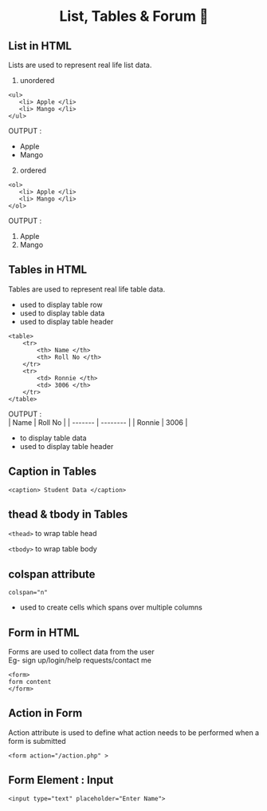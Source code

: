 <h1 align="center"> List, Tables & Forum  🚀</h1>

## List in HTML
Lists are used to represent real life list data.
1. unordered
```
<ul>
   <li> Apple </li>
   <li> Mango </li>
</ul>
```
OUTPUT : <br>
<ul>
   <li> Apple </li>
   <li> Mango </li>
</ul>

2.  ordered
```
<ol>
   <li> Apple </li>
   <li> Mango </li>
</ol>
``` 
OUTPUT : <br>
<ol>
   <li> Apple </li>
   <li> Mango </li>
</ol>

## Tables in HTML
Tables are used to represent real life table data.
- <tr> used to display table row
- <td> used to display table data
- <th> used to display table header

``` 
<table>
    <tr>
        <th> Name </th>
        <th> Roll No </th>
    </tr>
    <tr>
        <td> Ronnie </th>
        <td> 3006 </th>
    </tr>
</table> 
```
OUTPUT : <br>
| Name | Roll No |
| ------- | -------- |
| Ronnie | 3006 |

- to display table data
- used to display table header


## Caption in Tables
```
<caption> Student Data </caption>
```


## thead & tbody in Tables

```<thead>``` to wrap table head

```<tbody>``` to wrap table body


## colspan attribute
```
colspan="n"
```

- used to create cells which spans over multiple columns

## Form in HTML
Forms are used to collect data from the user <br>
Eg- sign up/login/help requests/contact me
```
<form>
form content
</form>
```

## Action in Form
Action attribute is used to define what action needs to be performed when a form is submitted
```
<form action="/action.php" >
```

## Form Element : Input
``` 
<input type="text" placeholder="Enter Name"> 
```

